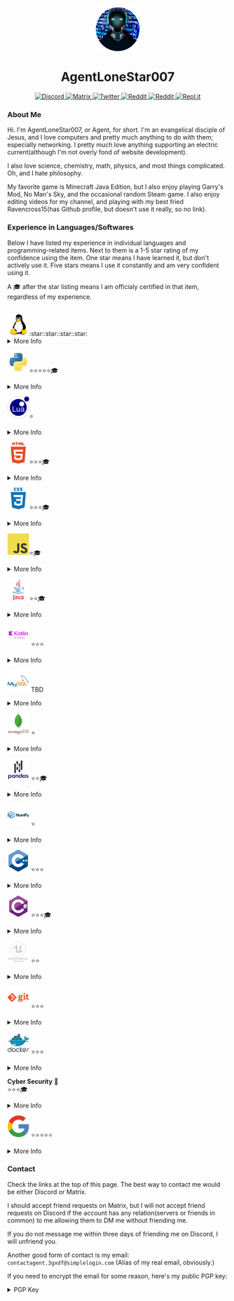 <!--Header-->
<div id="header" align="center">
  <img src="/assets/profile-pic.png" width="100"/>
  <h1>AgentLoneStar007</h1>
  
  <a href="https://discordapp.com/users/403735483961704450">
    <img src="https://img.shields.io/badge/Discord-white?logo=discord&logoColor=Hex(7289da)" alt="Discord"/>
  </a>
  
  <a href="https://matrix.to/#/@agentlonestar007:matrix.org">
    <img src="https://img.shields.io/badge/Matrix-gray?logo=matrix&logoColor=white" alt="Matrix"/>
  </a>
  
  <a href="https://twitter.com/YaBoiAgent">
    <img src="https://img.shields.io/badge/Twitter-darkblue?logo=twitter&logoColor=blue" alt="Twitter"/>
  </a>
  
  <a href="https://www.reddit.com/user/RobCo-Industries">
    <img src="https://img.shields.io/badge/Reddit-maroon?logo=reddit&logoColor=red" alt="Reddit"/>
  </a>
  
  <a href="https://www.youtube.com/channel/UC9M6PQlY2ZFj1wC_j09nwAQ">
    <img src="https://img.shields.io/badge/Youtube-white?logo=youtube&logoColor=red" alt="Reddit"/>
  </a>
  
  <a href="https://replit.com/@AgentLoneStar">
    <img src="https://img.shields.io/badge/Repl.it-blue?logo=replit&logoColor=white" alt="Repl.it"/>
  </a>
</div>

<!--Body-->
### About Me
Hi. I'm AgentLoneStar007, or Agent, for short. I'm an evangelical disciple of Jesus, and I
love computers and pretty much anything to do with them; especially networking. I pretty much
love anything supporting an electric current(although I'm not overly fond of website development).

I also love science, chemistry, math, physics, and most things complicated.
Oh, and I hate philosophy. 

My favorite game is Minecraft Java Edition, but I also enjoy playing Garry's Mod, No Man's Sky,
and the occasional random Steam game. I also enjoy editing videos for my channel, and playing
with my best fried Ravencross15(has Github profile, but doesn't use it really, so no link).

### Experience in Languages/Softwares
Below I have listed my experience in individual languages and programming-related items.
Next to them is a 1-5 star rating of my confidence using the item. One star means I have learned it,
but don't actively use it. Five stars means I use it constantly and am very confident using it.

A :mortar_board: after the star listing means I am officialy certified in that item, regardless of
my experience.

<br>

<div id="experience-icons">
  <img src="https://raw.githubusercontent.com/devicons/devicon/1119b9f84c0290e0f0b38982099a2bd027a48bf1/icons/linux/linux-original.svg" width="50" height="50"/>:star::star::star::star:
  <details>
    <summary>More Info</summary>
    <br>
    I have been daily-driving EndeavourOS(an Arch-based distro) on my<br>
    main PC since about 2021, but I've been using Linux for random<br>
    projects since long before. I am not, by far, a professional Linux<br>
    user, but I do know my way around the terminal/shell.
  </details>
  
  <img src="https://raw.githubusercontent.com/devicons/devicon/1119b9f84c0290e0f0b38982099a2bd027a48bf1/icons/python/python-original.svg" width="50" height="50"/>:star::star::star::star::star::mortar_board:
  <details>
    <summary>More Info</summary>
    <br>
    Python is the first language I ever learned, way back since 2015.<br>
    I've used it for pretty much everything that doesn't recquire use<br>
    of a different language.
  </details>
  
  <img src="https://raw.githubusercontent.com/devicons/devicon/1119b9f84c0290e0f0b38982099a2bd027a48bf1/icons/lua/lua-original-wordmark.svg" width="50" height="50"/>:star:
  <details>
    <summary>More Info</summary>
    <br>
    I've worked with Lua before because I made a few Garry's Mod addons,<br>
    but I've never taken a course on it. The only experience I have is<br>
    just some Googling. Due to it's simple syntax, however, I would be<br>
    comfortable using it for a project.
  </details>
  
  <img src="https://raw.githubusercontent.com/devicons/devicon/1119b9f84c0290e0f0b38982099a2bd027a48bf1/icons/html5/html5-plain-wordmark.svg" width="50" height="50"/>:star::star::star::mortar_board:
  <details>
    <summary>More Info</summary>
    <br>
    I took a course on HTML/CSS/Js a long while back, and am fully capable<br>
    of creating super-simple websites using them.
  </details>
  
  <img src="https://raw.githubusercontent.com/devicons/devicon/1119b9f84c0290e0f0b38982099a2bd027a48bf1/icons/css3/css3-plain-wordmark.svg" width="50" height="50"/>:star::star::star::mortar_board:
  <details>
    <summary>More Info</summary>
    <br>
    See HTML More Info.
  </details>
  
  <img src="https://raw.githubusercontent.com/devicons/devicon/1119b9f84c0290e0f0b38982099a2bd027a48bf1/icons/javascript/javascript-original.svg" width="50" height="50"/>:star::mortar_board:
  <details>
    <summary>More Info</summary>
    <br>
    I have experience in Javascript and would be capable of using it(with a<br>
    ton of Googling), but I hate it. Don't ask me to use it.
  </details>
  
  <img src="https://raw.githubusercontent.com/devicons/devicon/1119b9f84c0290e0f0b38982099a2bd027a48bf1/icons/java/java-original-wordmark.svg" width="50" height="50"/>:star::star::mortar_board:
  <details>
    <summary>More Info</summary>
    <br>
    I would be confident in using Java, but I do not use it 24/7. By far.
  </details>
  
  <img src="https://raw.githubusercontent.com/devicons/devicon/1119b9f84c0290e0f0b38982099a2bd027a48bf1/icons/kotlin/kotlin-plain-wordmark.svg" width="50" height="50"/> :star::star::star:
  <details>
    <summary>More Info</summary>
    <br>
    I am sadly not certified in this course due to a bit of an error with<br>
    W3Schools, but I did take the entire course, and am confident in using it.
  </details>
  
  <img src="https://raw.githubusercontent.com/devicons/devicon/1119b9f84c0290e0f0b38982099a2bd027a48bf1/icons/mysql/mysql-original-wordmark.svg" width="50" height="50"/> TBD
  <details>
    <summary>More Info</summary>
    <br>
    I mark this as to be determined due to the fact I'm still taking a<br>
    couse on MySQL and data analytics.
  </details>
  
  <img src="https://raw.githubusercontent.com/devicons/devicon/1119b9f84c0290e0f0b38982099a2bd027a48bf1/icons/mongodb/mongodb-original-wordmark.svg" width="50" height="50"/> :star:
  <details>
    <summary>More Info</summary>
    <br>
    Technically I am certified in this, but it's a sub-certification<br>
    of Python. (MongoDB was taught in the Python course.)
  </details>
  
  <img src="https://raw.githubusercontent.com/devicons/devicon/1119b9f84c0290e0f0b38982099a2bd027a48bf1/icons/pandas/pandas-original-wordmark.svg" width="50" height="50"/> :star::star::mortar_board:
  <details>
    <summary>More Info</summary>
    <br>
    Not much information to give, besides I'm certified in it and have<br>
    some minor experience in Pandas.
  </details>
  
  <img src="https://raw.githubusercontent.com/devicons/devicon/1119b9f84c0290e0f0b38982099a2bd027a48bf1/icons/numpy/numpy-original-wordmark.svg" width="50" height="50"/> :star:
  <details>
    <summary>More Info</summary>
    <br>
    Learning NumPy was the most mind-numbing experience in my life.<br>
    I would rather make an OS in Javascript than<br>
    use NumPy for a project. (Impossible, I know; shush.)
  </details>
  
  <img src="https://raw.githubusercontent.com/devicons/devicon/1119b9f84c0290e0f0b38982099a2bd027a48bf1/icons/cplusplus/cplusplus-original.svg" width="50" height="50"/> :star::star::star:
  <details>
    <summary>More Info</summary>
    <br>
    I learned C++ to work on The Aetheria Project, made in Unreal Engine.
  </details>
  
  <img src="https://raw.githubusercontent.com/devicons/devicon/1119b9f84c0290e0f0b38982099a2bd027a48bf1/icons/csharp/csharp-original.svg" width="50" height="50"/> :star::star::star::mortar_board:
  <details>
    <summary>More Info</summary>
    <br>
    C# is relatively simple and I would be confident using it in a project.
  </details>
  
  <img src="/assets/unreal-engine-logo.png" width="50" height="50"/> :star::star:
  <details>
    <summary>More Info</summary>
    <br>
    I will slowly but surely get more and more experience in Unreal Engine,<br>
    but for now I will leave it at two stars.
  </details>
  
  <img src="https://raw.githubusercontent.com/devicons/devicon/1119b9f84c0290e0f0b38982099a2bd027a48bf1/icons/git/git-plain-wordmark.svg" width="50" height="50"/> :star::star::star:
  <details>
    <summary>More Info</summary>
    <br>
    I don't have a lot of experience with the Git commandline, but<br>
    I do know my way around Github and Git in general. I mainly use<br>
    Gitkraken for my visual Git client due to it's Linux compatibility.
  </details>
  
  <img src="https://raw.githubusercontent.com/devicons/devicon/1119b9f84c0290e0f0b38982099a2bd027a48bf1/icons/docker/docker-original-wordmark.svg" width="50" height="50"/> :star::star::star:
  <details>
    <summary>More Info</summary>
    <br>
    I recently learned the power of Docker when attempting to create<br>
    a MariaDB container. Since then I have learned the power of the<br>
    wonderful Docker.
  </details>
  
 <strong>Cyber Security</strong> :closed_lock_with_key:<br>
 :star::star::star::mortar_board:
  <details>
    <summary>More Info</summary>
    <br>
    I took a course on cyber security a while back on W3Schools, so I<br>
    thought I'd mention it here.
  </details>
  
  <img src="https://raw.githubusercontent.com/devicons/devicon/1119b9f84c0290e0f0b38982099a2bd027a48bf1/icons/google/google-original.svg" width="50" height="50"/> :star::star::star::star::star:
  <details>
    <summary>More Info</summary>
    <br>
    Like all other developers, I am very capable of searching Google<br>
    for solutions to my programming problems.
  </details>
</div>

### Contact
Check the links at the top of this page. The best way to contact me would be either
Discord or Matrix.

I should accept friend requests on Matrix, but I will not accept friend requests on Discord
if the account has any relation(servers or friends in common) to me allowing them to DM me
without friending me.

If you do not message me within three days of friending me on Discord, I will unfriend you.

Another good form of contact is my email: `contactagent.3gxdf@simplelogin.com` (Alias of my
real email, obviously.)

If you need to encrypt the email for some reason, here's my public PGP key:
<details>
<summary>PGP Key</summary>
<br>
  
```
-----BEGIN PGP PUBLIC KEY BLOCK-----
xsFNBGJya5kBEADLGc7lMR2+26oNB7IWyYTsnZRX4WlCjvVWZ3JgcS9kxYL4
v6in3Bvz9Z//Fkk+RAr7/w64+Rk4UGjxDqZrCmxkh3Bgt2I3JEqAuJQQkAKc
EUQCC15DHA508yeQPTZeSb8pJwo2maZi1jZZ+iXokzNA+oz8VF0gel+cpbJM
oPXxgAmmI3cgY0E/jqJ63xPppyp7tXwjL0S5RmkDXsPpCTfagUocGlGm+nGx
rjXDBiOASlofYeMgCfmKE/xZa2HB07xA0s7/lcFFgF29WrDfmCdZmkkjmqWC
gKFqBMEfUI6esplYrLuvKJ6PBws4G2b9wQDnE0qf2D2QPGBi54Hhc+2bCY9f
5R/ZS1fJo762Ui+oOaFioCj4hHdMPjJO5s2Ax+wX0WQnB8wG99yTtFWzvetF
e3OFvqAnmt5KctDpdwF9SEz88f2lr6nLMbmXEPdJpGxEvKFQqdozU2DGLTnV
t/pE+oEfTZf9yhDWAc9aZGhMxfkEJRgbGK4kgmgijUd1LmCapeeEbMwQNM5c
FjzNZ2oFfZ7E+mw1wGUQl2MlzLR4Dmy9ydqIbkru/IMZU6tWIIWrKWYv7Bj+
rpSnycWYde2+r5nPWtmInoO042GkLD6bcguidrWiZo+FdekDiAZtW1hPoltf
itU9qoz2lGVYrIxjU0CQvQIdNWZOc2vHA0PNPwARAQABzSxBZ2VudCBMb25l
U3RhciA8YWdlbnRsb25lc3RhcjAwN0ByaXNldXAubmV0PsLBdQQQAQgAHwUC
YnJrmQYLCQcIAwIEFQgKAgMWAgECGQECGwMCHgEACgkQ157zPD8EnyDDSA/6
AiD8/pWPp7bBrualya5yoDVisxWSD8IcyukZz+owjhCmDs+PYj8px+t00LhW
ZYWj32r+o/p8c4gtfq21KENbJQhqqeWPI9KsYREtEfhjWDB4xvCCmM+OXXkq
NAPj0Cgs0hevlOTO9hUbHNqo4UoqXtYwS93fDfCTPsEwinPm55GiMwskRoUx
72Oayd6IfZwBGGpQGXuJ7iJ42YYVTwG+0I8NDJJpXLXT13eXjjwwIrCFfig0
I72h/DS1DUdExk5hovJ3zD1d8tnfU3GMxDpsUlnDCfDq8Id+vnjbfArgb148
puJkBg3jDqn0HXqdqFjeh7RJZ70n6HbV6X0/MGC0i+hsLqdX22mi1RwBNqdz
4JMqHVRbfU7aMQMgY8ybhBH20Juk5aHoM5qaN3SkmyCMbITv1guvoR7G7wBH
hTIB4T6G53dVKjEtsR16cW7Ixzwu4pXhbVct9JPUm35ekgUYvHgbXig0aYd9
Sb3U5zvxaJubZaONBv1YcjBzQfmlYRLsJtvgKYM+iegs1rSLbGVmufA5emuR
ak9p9nzVXxxL4N3TuaY3Xk8PvF1wC6WOqnB80c2bllq48wW62K6LhmC5dRHi
UehQ291K2E+k3EGygRqrnxdQ+BEUhQcIGsiVm51dZoNGqwQWIJni/v74JcTW
4sbFTe5cKHeCzmPc0H3fep3OwU0EYnJrmQEQALb4JaSN9yNJDbdr6EHGx8H9
bCO2qSYxWQnKZYYA0b1G1YPTwiki6zskoGTMyBhtVl0xdsVt1xwX859tnAmC
YHm0N2RDWw7FTkOIt+dbvCT1lckAHPoJBeBDSRU5UR7rPc3GXi+Eah4SpbpY
RmVl7oAhubFFxNFGpp34CIBDLThPN6bxPPGHrIbu6kx2jf+qD1gW0vu5FOCS
wzCy+2bIOz0vxq5ExUN6BNMjhMpMlXaZhmIiOxUHAxQz+l+dESk3dXHZWwJ4
qYVvnD9ms27GCabf7nSo5y2Rl/9hp5gmOWd/XhTER/oeNTapIgGd9mmgtqLk
8AnRK8MJtgUg4YPgnrEvoJaU7tqLA4J7DyR58vDj5Uq9qLi36NjHhVeO/emU
nKhumqOvpaZA+mqBNIQ7Qd0wZIuHAOFlQE4QYiDeOC5OsbnptSwvdqzQXnEQ
1N2B+mWO4VKvT1Ua7ThhoPIHPgQYiH2TX7uo3+MY7lXThxpcSdM9szVKGuYo
yRdPNEW6ySUkoogCd207jP3aOSx2ZAt/jeiSVJ0CEy+FYrZskz5yA6BRY5Iv
1OfRPr8lv4phDERMpzOQPT/mDc/8VV4BTgzTPhf9cn35dkW+ZP24uVUFw1+R
GiMXfDHJkzgVGkgkqcYE20XmMSiUopl31x+kZVjfg+67N+dE415OZ2B+/ww9
ABEBAAHCwV8EGAEIAAkFAmJya5kCGwwACgkQ157zPD8EnyBCQg//blsHVl1Q
Zm43nUdoyY55IJ0Yfwl9x6iFRLQzdwPTyCKg8wPisRa/4Do4gEJKF3sbzRcv
i2aYTXN5sgVpIaK4G46GKvhXu8V+BvJ2ndoZ2ygMl6oSeloeH2FRntG/GPMZ
kBvULbtrL+BHykc/oP2tbVy1jpGgT/nsZ4zbVGA8s7VSAZW0UXkDExsEhNfs
ZYltcgipCwoxU4yTg1BcdVwEvj2AD8JMQgh8122KYzUslcRXIgi4u7+JOBlE
wNDEQ1JCq05niu0wIv4X/kGAXO8CqzP3oSZxPTEliT6RvZCOzlLIePSh/Bkk
9P0/9HoLdDd00YEMObMYpi80Pce+UCG6mISjjg2PuITnsP3JKvOWhURWLhS/
0h1P97cTocrr2BTo0HC7zi7CZl3eL+irQyMPDn7EI+LkfUGsCvv71uhWVJQK
rlGJ9qUTn/riVu4Ir2gw8QsZvD9KJN+J6g2YGJ7IEngg7yXud6kpo6g5PTyF
MB4YleD16avdMxB7gCGnc1jx6cR8tfuQT1ktZjdVdAjKPIpYkXO0rbTmcRz9
S9y79bnzsHXfn/Y+vQpyUorZxhPDociDOelXKA8/2phBU3mdoLr7brRojH99
PlzA7rVx4Xu1lrYPhIOtzOQra/Q1BqGsabrmuZ6OrZgFe/Be0kVZsGZCuRIV
WAqsrgAWx4WU1bY=
=mFZU
-----END PGP PUBLIC KEY BLOCK-----
```
</details>


